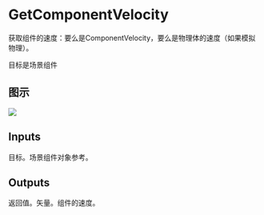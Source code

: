 # GetComponentVelocity

获取组件的速度：要么是ComponentVelocity，要么是物理体的速度（如果模拟物理）。

目标是场景组件

## 图示

![]($-20221218-21150062.png)

## Inputs

目标。场景组件对象参考。  

## Outputs

返回值。矢量。组件的速度。
